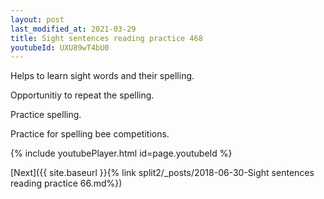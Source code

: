 ```yaml
---
layout: post
last_modified_at: 2021-03-29
title: Sight sentences reading practice 468
youtubeId: UXU89wT4bU0
---
```

 
 
Helps to learn sight words and their spelling.

Opportunitiy to repeat the spelling. 

Practice spelling. 
 
Practice for spelling bee competitions. 
 
{% include youtubePlayer.html id=page.youtubeId %}
 
 

[Next]({{ site.baseurl }}{% link  split2/_posts/2018-06-30-Sight sentences reading practice 66.md%})
 
